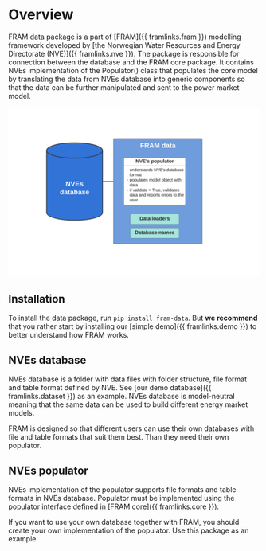 # Overview
FRAM data package is a part of [FRAM]({{ framlinks.fram }}) modelling framework developed by [the Norwegian Water Resources and Energy Directorate (NVE)]({{ framlinks.nve }}). The package is responsible for connection between the database and the FRAM core package. It contains NVEs implementation of the Populator() class that populates the core model by translating the data from NVEs database into generic components so that the data can be further manipulated and sent to the power market model. 

![FRAM data](img/framdata.svg)

## Installation
To install the data package, run `pip install fram-data`. But **we recommend**  that you rather start by installing our [simple demo]({{ framlinks.demo }}) to better understand how FRAM works.

## NVEs database
NVEs database is a folder with data files with folder structure, file format and table format defined by NVE. See [our demo database]({{ framlinks.dataset }}) as an example. NVEs database is model-neutral meaning that the same data can be used to build different energy market models.

FRAM is designed so that different users can use their own databases with file and table formats that suit them best. Than they need their own populator. 

## NVEs populator
NVEs implementation of the populator supports file formats and table formats in NVEs database. Populator must be implemented using the populator interface defined in [FRAM core]({{ framlinks.core }}).

If you want to use your own database together with FRAM, you should create your own implementation of the populator. Use this package as an example.



